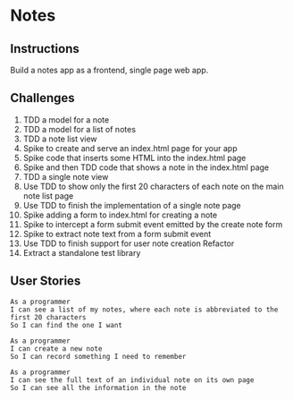 # Notes

## Instructions

Build a notes app as a frontend, single page web app.

## Challenges

1. TDD a model for a note
2. TDD a model for a list of notes
3. TDD a note list view
4. Spike to create and serve an index.html page for your app
5. Spike code that inserts some HTML into the index.html page
6. Spike and then TDD code that shows a note in the index.html page
7. TDD a single note view
8. Use TDD to show only the first 20 characters of each note on the main note list page
9. Use TDD to finish the implementation of a single note page
10. Spike adding a form to index.html for creating a note
11. Spike to intercept a form submit event emitted by the create note form
12. Spike to extract note text from a form submit event
13. Use TDD to finish support for user note creation
Refactor
14. Extract a standalone test library

## User Stories

```
As a programmer
I can see a list of my notes, where each note is abbreviated to the first 20 characters
So I can find the one I want

As a programmer
I can create a new note
So I can record something I need to remember

As a programmer
I can see the full text of an individual note on its own page
So I can see all the information in the note
```

